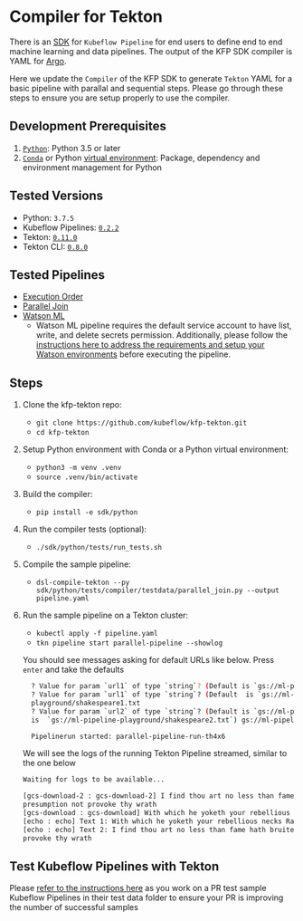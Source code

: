 # Compiler for Tekton

There is an [SDK](https://www.kubeflow.org/docs/pipelines/sdk/sdk-overview/) 
for `Kubeflow Pipeline` for end users to define end to end machine learning and data pipelines.
The output of the KFP SDK compiler is YAML for [Argo](https://github.com/argoproj/argo).

Here we update the `Compiler` of the KFP SDK to generate `Tekton` YAML for a basic pipeline with parallal and sequential steps. Please go through these steps to ensure you are setup properly to use the compiler.

## Development Prerequisites

1. [`Python`](https://www.python.org/downloads/): Python 3.5 or later  
2. [`Conda`](https://docs.conda.io/en/latest/) or Python 
   [virtual environment](https://packaging.python.org/guides/installing-using-pip-and-virtual-environments/): 
   Package, dependency and environment management for Python

## Tested Versions

 - Python: `3.7.5`
 - Kubeflow Pipelines: [`0.2.2`](https://github.com/kubeflow/pipelines/releases/tag/0.2.2)
 - Tekton: [`0.11.0`](https://github.com/tektoncd/pipeline/releases/tag/v0.11.0-rc1)
 - Tekton CLI: [`0.8.0`](https://github.com/tektoncd/cli/releases/tag/v0.8.0)

## Tested Pipelines
- [Execution Order](https://github.com/kubeflow/pipelines/blob/master/samples/core/execution_order/execution_order.py)
- [Parallel Join](https://github.com/kubeflow/pipelines/blob/master/samples/core/parallel_join/parallel_join.py)
- [Watson ML](https://github.com/kubeflow/pipelines/blob/master/samples/contrib/ibm-samples/watson/watson_train_serve_pipeline.py)
    - Watson ML pipeline requires the default service account to have list, write, and delete secrets permission. Additionally, please follow the [instructions here to address the requirements and setup your Watson environments](https://github.com/kubeflow/pipelines/tree/master/samples/contrib/ibm-samples/watson) before executing the pipeline.

## Steps

1. Clone the kfp-tekton repo:
    - `git clone https://github.com/kubeflow/kfp-tekton.git`
    - `cd kfp-tekton`

2. Setup Python environment with Conda or a Python virtual environment:

    - `python3 -m venv .venv`
    - `source .venv/bin/activate`

3. Build the compiler:

    - `pip install -e sdk/python`

4. Run the compiler tests (optional):

    - `./sdk/python/tests/run_tests.sh`

5. Compile the sample pipeline:
 
    - `dsl-compile-tekton --py sdk/python/tests/compiler/testdata/parallel_join.py --output pipeline.yaml`
    
6. Run the sample pipeline on a Tekton cluster:

    - `kubectl apply -f pipeline.yaml`
    - `tkn pipeline start parallel-pipeline --showlog`

   You should see messages asking for default URLs like below. Press `enter` and take the defaults
    ```bash
      ? Value for param `url1` of type `string`? (Default is `gs://ml-pipeline-playgro 
      ? Value for param `url1` of type `string`? (Default  is `gs://ml-pipeline-playground/shakespeare1.txt`) gs://ml-pipeline-
      playground/shakespeare1.txt
      ? Value for param `url2` of type `string`? (Default is `gs://ml-pipeline-playgro? Value for param `url2` of type `string`? (Default 
      is  `gs://ml-pipeline-playground/shakespeare2.txt`) gs://ml-pipeline-playground/shakespeare2.txt
 
      Pipelinerun started: parallel-pipeline-run-th4x6

    ```
   
   We will see the logs of the running Tekton Pipeline streamed, similar to the one below
      
      ```bash
      Waiting for logs to be available...

      [gcs-download-2 : gcs-download-2] I find thou art no less than fame hath bruited And more than may be gatherd by thy shape Let my    
      presumption not provoke thy wrath
      [gcs-download : gcs-download] With which he yoketh your rebellious necks Razeth your cities and subverts your towns And in a moment         makes them desolate
      [echo : echo] Text 1: With which he yoketh your rebellious necks Razeth your cities and subverts your towns And in a moment makes           them desolate
      [echo : echo] Text 2: I find thou art no less than fame hath bruited And more than may be gatherd by thy shape Let my presumption not 
      provoke thy wrath
      ```
## Test Kubeflow Pipelines with Tekton

Please [refer to the instructions here](./python/tests/README.md) as you work on a PR test sample Kubeflow Pipelines in their test data folder to ensure your PR is improving the number of successful samples
